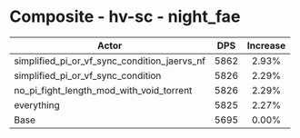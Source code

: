 # Composite - hv-sc - night_fae
| Actor | DPS | Increase |
|---|:---:|:---:|
|simplified_pi_or_vf_sync_condition_jaervs_nf|5862|2.93%|
|simplified_pi_or_vf_sync_condition|5826|2.29%|
|no_pi_fight_length_mod_with_void_torrent|5826|2.29%|
|everything|5825|2.27%|
|Base|5695|0.00%|

